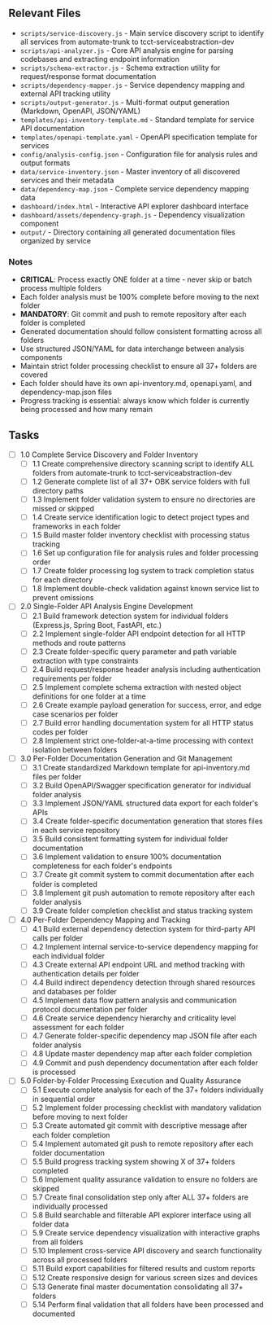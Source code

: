 ## Relevant Files

- `scripts/service-discovery.js` - Main service discovery script to identify all services from automate-trunk to tcct-serviceabstraction-dev
- `scripts/api-analyzer.js` - Core API analysis engine for parsing codebases and extracting endpoint information
- `scripts/schema-extractor.js` - Schema extraction utility for request/response format documentation
- `scripts/dependency-mapper.js` - Service dependency mapping and external API tracking utility
- `scripts/output-generator.js` - Multi-format output generation (Markdown, OpenAPI, JSON/YAML)
- `templates/api-inventory-template.md` - Standard template for service API documentation
- `templates/openapi-template.yaml` - OpenAPI specification template for services
- `config/analysis-config.json` - Configuration file for analysis rules and output formats
- `data/service-inventory.json` - Master inventory of all discovered services and their metadata
- `data/dependency-map.json` - Complete service dependency mapping data
- `dashboard/index.html` - Interactive API explorer dashboard interface
- `dashboard/assets/dependency-graph.js` - Dependency visualization component
- `output/` - Directory containing all generated documentation files organized by service

### Notes

- **CRITICAL**: Process exactly ONE folder at a time - never skip or batch process multiple folders
- Each folder analysis must be 100% complete before moving to the next folder
- **MANDATORY**: Git commit and push to remote repository after each folder is completed
- Generated documentation should follow consistent formatting across all folders
- Use structured JSON/YAML for data interchange between analysis components
- Maintain strict folder processing checklist to ensure all 37+ folders are covered
- Each folder should have its own api-inventory.md, openapi.yaml, and dependency-map.json files
- Progress tracking is essential: always know which folder is currently being processed and how many remain

## Tasks

- [ ] 1.0 Complete Service Discovery and Folder Inventory
  - [ ] 1.1 Create comprehensive directory scanning script to identify ALL folders from automate-trunk to tcct-serviceabstraction-dev
  - [ ] 1.2 Generate complete list of all 37+ OBK service folders with full directory paths
  - [ ] 1.3 Implement folder validation system to ensure no directories are missed or skipped
  - [ ] 1.4 Create service identification logic to detect project types and frameworks in each folder
  - [ ] 1.5 Build master folder inventory checklist with processing status tracking
  - [ ] 1.6 Set up configuration file for analysis rules and folder processing order
  - [ ] 1.7 Create folder processing log system to track completion status for each directory
  - [ ] 1.8 Implement double-check validation against known service list to prevent omissions

- [ ] 2.0 Single-Folder API Analysis Engine Development
  - [ ] 2.1 Build framework detection system for individual folders (Express.js, Spring Boot, FastAPI, etc.)
  - [ ] 2.2 Implement single-folder API endpoint detection for all HTTP methods and route patterns
  - [ ] 2.3 Create folder-specific query parameter and path variable extraction with type constraints
  - [ ] 2.4 Build request/response header analysis including authentication requirements per folder
  - [ ] 2.5 Implement complete schema extraction with nested object definitions for one folder at a time
  - [ ] 2.6 Create example payload generation for success, error, and edge case scenarios per folder
  - [ ] 2.7 Build error handling documentation system for all HTTP status codes per folder
  - [ ] 2.8 Implement strict one-folder-at-a-time processing with context isolation between folders

- [ ] 3.0 Per-Folder Documentation Generation and Git Management
  - [ ] 3.1 Create standardized Markdown template for api-inventory.md files per folder
  - [ ] 3.2 Build OpenAPI/Swagger specification generator for individual folder analysis
  - [ ] 3.3 Implement JSON/YAML structured data export for each folder's APIs
  - [ ] 3.4 Create folder-specific documentation generation that stores files in each service repository
  - [ ] 3.5 Build consistent formatting system for individual folder documentation
  - [ ] 3.6 Implement validation to ensure 100% documentation completeness for each folder's endpoints
  - [ ] 3.7 Create git commit system to commit documentation after each folder is completed
  - [ ] 3.8 Implement git push automation to remote repository after each folder analysis
  - [ ] 3.9 Create folder completion checklist and status tracking system

- [ ] 4.0 Per-Folder Dependency Mapping and Tracking
  - [ ] 4.1 Build external dependency detection system for third-party API calls per folder
  - [ ] 4.2 Implement internal service-to-service dependency mapping for each individual folder
  - [ ] 4.3 Create external API endpoint URL and method tracking with authentication details per folder
  - [ ] 4.4 Build indirect dependency detection through shared resources and databases per folder
  - [ ] 4.5 Implement data flow pattern analysis and communication protocol documentation per folder
  - [ ] 4.6 Create service dependency hierarchy and criticality level assessment for each folder
  - [ ] 4.7 Generate folder-specific dependency map JSON file after each folder analysis
  - [ ] 4.8 Update master dependency map after each folder completion
  - [ ] 4.9 Commit and push dependency documentation after each folder is processed

- [ ] 5.0 Folder-by-Folder Processing Execution and Quality Assurance
  - [ ] 5.1 Execute complete analysis for each of the 37+ folders individually in sequential order
  - [ ] 5.2 Implement folder processing checklist with mandatory validation before moving to next folder
  - [ ] 5.3 Create automated git commit with descriptive message after each folder completion
  - [ ] 5.4 Implement automated git push to remote repository after each folder documentation
  - [ ] 5.5 Build progress tracking system showing X of 37+ folders completed
  - [ ] 5.6 Implement quality assurance validation to ensure no folders are skipped
  - [ ] 5.7 Create final consolidation step only after ALL 37+ folders are individually processed
  - [ ] 5.8 Build searchable and filterable API explorer interface using all folder data
  - [ ] 5.9 Create service dependency visualization with interactive graphs from all folders
  - [ ] 5.10 Implement cross-service API discovery and search functionality across all processed folders
  - [ ] 5.11 Build export capabilities for filtered results and custom reports
  - [ ] 5.12 Create responsive design for various screen sizes and devices
  - [ ] 5.13 Generate final master documentation consolidating all 37+ folders
  - [ ] 5.14 Perform final validation that all folders have been processed and documented 